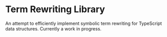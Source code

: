 # Term Rewriting Library

An attempt to efficiently implement symbolic term rewriting for TypeScript data structures. Currently a work in progress.